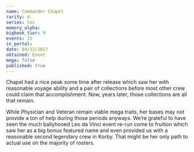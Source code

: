 ```yaml
---
name: Commander Chapel
rarity: 4
series: tos
memory_alpha:
bigbook_tier: 9
events: 15
in_portal:
date: 04/12/2017
obtained: Event
mega: false
published: true
---
```


Chapel had a nice peak some time after release which saw her with reasonable voyage ability and a pair of collections before most other crew could claim that accomplishment. Now, years later, those collections are all that remain.

While Physician and Veteran remain viable mega traits, her bases may not provide a ton of help during those periods anyways. We’re grateful to have seen the much ballyhooed Leo da Vinci event re-run come to fruition which saw her as a big bonus featured name and even provided us with a reasonable second legendary crew in Korby. That might be her only path to actual use on the majority of rosters.

